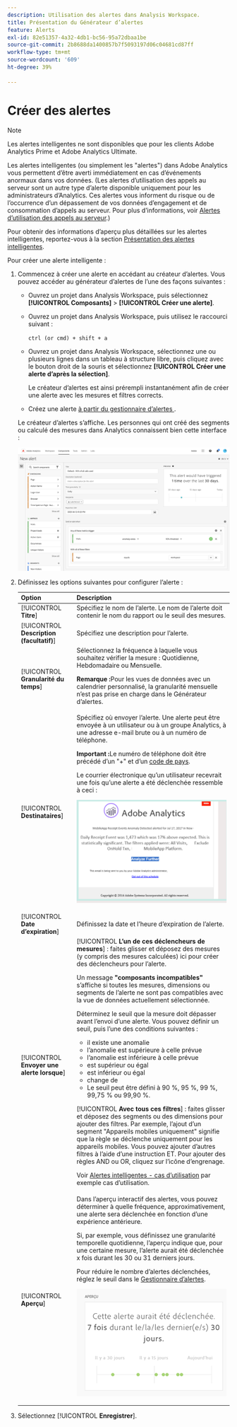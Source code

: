 ```yaml
---
description: Utilisation des alertes dans Analysis Workspace.
title: Présentation du Générateur d’alertes
feature: Alerts
exl-id: 82e51357-4a32-4db1-bc56-95a72dbaa1be
source-git-commit: 2b8688da1400857b7f5093197d06c04681cd87ff
workflow-type: tm+mt
source-wordcount: '609'
ht-degree: 39%

---
```


# Créer des alertes

>[!NOTE]
>
>Les alertes intelligentes ne sont disponibles que pour les clients Adobe Analytics Prime et Adobe Analytics Ultimate.

Les alertes intelligentes (ou simplement les &quot;alertes&quot;) dans Adobe Analytics vous permettent d’être averti immédiatement en cas d’événements anormaux dans vos données. (Les alertes d’utilisation des appels au serveur sont un autre type d’alerte disponible uniquement pour les administrateurs d’Analytics. Ces alertes vous informent du risque ou de l’occurrence d’un dépassement de vos données d’engagement et de consommation d’appels au serveur. Pour plus d’informations, voir [Alertes d’utilisation des appels au serveur](/help/admin/admin/c-server-call-usage/scu-alerts.md).)

Pour obtenir des informations d’aperçu plus détaillées sur les alertes intelligentes, reportez-vous à la section [Présentation des alertes intelligentes](/help/components/c-alerts/intellligent-alerts.md).

Pour créer une alerte intelligente :

1. Commencez à créer une alerte en accédant au créateur d’alertes. Vous pouvez accéder au générateur d’alertes de l’une des façons suivantes :

   * Ouvrez un projet dans Analysis Workspace, puis sélectionnez **[!UICONTROL Composants]** > **[!UICONTROL Créer une alerte]**.
   * Ouvrez un projet dans Analysis Workspace, puis utilisez le raccourci suivant :

     `ctrl (or cmd) + shift + a`
   * Ouvrez un projet dans Analysis Workspace, sélectionnez une ou plusieurs lignes dans un tableau à structure libre, puis cliquez avec le bouton droit de la souris et sélectionnez **[!UICONTROL Créer une alerte d’après la sélection]**.

     Le créateur d’alertes est ainsi prérempli instantanément afin de créer une alerte avec les mesures et filtres corrects.
   * Créez une alerte [ à partir du gestionnaire d’alertes ](/help/components/c-alerts/alert-manager.md#create-alerts).

   Le créateur d’alertes s’affiche. Les personnes qui ont créé des segments ou calculé des mesures dans Analytics connaissent bien cette interface :

   ![](assets/alert-builder.png)

1. Définissez les options suivantes pour configurer l’alerte :

   | Option | Description |
   |---------|----------|
   | [!UICONTROL **Titre**] | Spécifiez le nom de l’alerte. Le nom de l’alerte doit contenir le nom du rapport ou le seuil des mesures. |
   | [!UICONTROL **Description (facultatif)**] | Spécifiez une description pour l’alerte. |
   | [!UICONTROL **Granularité du temps**] | Sélectionnez la fréquence à laquelle vous souhaitez vérifier la mesure : Quotidienne, Hebdomadaire ou Mensuelle.<p><b>Remarque :</b>Pour les vues de données avec un calendrier personnalisé, la granularité mensuelle n’est pas prise en charge dans le Générateur d’alertes.<!--true?--></p> |
   | [!UICONTROL **Destinataires**] | Spécifiez où envoyer l’alerte. Une alerte peut être envoyée à un utilisateur ou à un groupe Analytics, à une adresse e-mail brute ou à un numéro de téléphone.<p><b>Important :</b>Le numéro de téléphone doit être précédé d’un &quot;+&quot; et d’un [code de pays](https://countrycode.org/).</p><p>Le courrier électronique qu’un utilisateur recevrait une fois qu’une alerte a été déclenchée ressemble à ceci :</p><p>![](assets/alerts-email.PNG)</p> |
   | [!UICONTROL **Date d’expiration**] | Définissez la date et l’heure d’expiration de l’alerte. |
   | [!UICONTROL **Envoyer une alerte lorsque**] | [!UICONTROL **L’un de ces déclencheurs de mesures**] : faites glisser et déposez des mesures (y compris des mesures calculées) ici pour créer des déclencheurs pour l’alerte.<p>Un message **&quot;composants incompatibles&quot;** s’affiche si toutes les mesures, dimensions ou segments de l’alerte ne sont pas compatibles avec la vue de données actuellement sélectionnée.</p><p>Déterminez le seuil que la mesure doit dépasser avant l’envoi d’une alerte. Vous pouvez définir un seuil, puis l’une des conditions suivantes :</p><ul><li>il existe une anomalie</li><li>l’anomalie est supérieure à celle prévue</li><li>l’anomalie est inférieure à celle prévue</li><li>est supérieur ou égal</li><li>est inférieur ou égal</li><li>change de</li><li>Le seuil peut être défini à 90 %, 95 %, 99 %, 99,75 % ou 99,90 %.</li></ul><p>[!UICONTROL **Avec tous ces filtres**] : faites glisser et déposez des segments ou des dimensions pour ajouter des filtres. Par exemple, l’ajout d’un segment &quot;Appareils mobiles uniquement&quot; signifie que la règle se déclenche uniquement pour les appareils mobiles. Vous pouvez ajouter d’autres filtres à l’aide d’une instruction ET. Pour ajouter des règles AND ou OR, cliquez sur l’icône d’engrenage.</p><p>Voir [Alertes intelligentes - cas d’utilisation](/help/components/c-alerts/alerts-use-cases.md) par exemple cas d’utilisation.</p> |
   | [!UICONTROL **Aperçu**] | Dans l’aperçu interactif des alertes, vous pouvez déterminer à quelle fréquence, approximativement, une alerte sera déclenchée en fonction d’une expérience antérieure.<p>Si, par exemple, vous définissez une granularité temporelle quotidienne, l’aperçu indique que, pour une certaine mesure, l’alerte aurait été déclenchée x fois durant les 30 ou 31 derniers jours.</p><p>Pour réduire le nombre d’alertes déclenchées, réglez le seuil dans le [Gestionnaire d’alertes](/help/components/c-alerts/alert-manager.md).</p><p>![](assets/alert_preview.png)</p> |

1. Sélectionnez [!UICONTROL **Enregistrer**].
